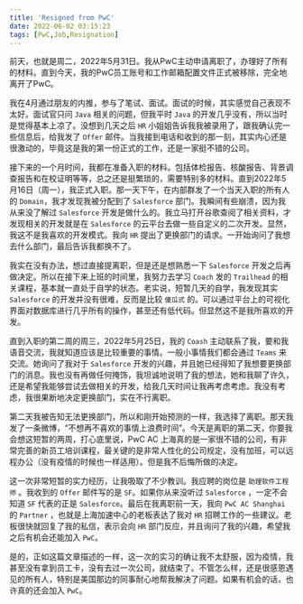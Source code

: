 ```yaml
---
title: 'Resigned from PwC'
date: 2022-06-02 03:15:23
tags: [PwC,Job,Resignation]
---
```

前天，也就是周二，2022年5月31日。我从PwC主动申请离职了，办理好了所有的材料。直到今天，我的PwC员工账号和工作邮箱配置文件正式被移除，完全地离开了PwC。

我在4月通过朋友的内推，参与了笔试、面试。面试的时候，其实感觉自己表现不太好。面试官只问 `Java` 相关的问题，但我平时 `Java` 的开发几乎没有，所以当时是觉得基本上凉了。没想到几天之后 `HR` 小姐姐告诉我我被录用了，跟我确认完一些信息后，给我发了 `Offer` 邮件。当我接到电话和收到的那一刻，其实内心还是很激动的，毕竟这是我的第一份正式的工作，还是一家挺不错的公司。

接下来的一个月时间，我都在准备入职的材料。包括体检报告、核酸报告、背景调查报告和在校证明等等，总之还是挺繁琐的，需要特别多的材料。直到2022年5月16日（周一），我正式入职。那一天下午，在内部群发了一个当天入职的所有人的 `Domain`，我才发现我被分配到了 `Salesforce` 部门。我瞬间有些崩溃，因为我从来没了解过 `Salesforce` 开发是做什么的。我立马打开谷歌查阅了相关资料，才发现相关的开发就是在 `Salesforce` 的云平台去做一些自定义的二次开发。显然，我这不是我喜欢的开发模式。我向 `HR` 提出了更换部门的请求。一开始询问了我想去什么部门，最后告诉我都换不了。

我实在没有办法，想过直接提离职，但是还是想熟悉一下 `Salesforce` 开发之后再做决定。所以在接下来上班的时间里，我努力去学习 `Coach` 发的 `Trailhead` 的相关课程，基本就一直处于自学的状态。老实说，短暂几天的自学，我发现其实 `Salesforce` 的开发并没有很难，反而是比较 `傻瓜式` 的。可以通过平台上的可视化界面对数据库进行几乎所有的操作，甚至还有低代码。但显然这不是我所喜欢的开发。

直到入职的第二周的周三，2022年5月25日，我的 `Coash` 主动联系了我，要和我语音交流，我就知道应该是比较重要的事情。一般小事情我们都会通过 `Teams` 来交流。她询问了我对于 `Salesforce` 开发的兴趣，并且她已经得知了我想要更换部门的消息。我也没有再做任何掩饰，我坦诚地说明了我的想法，她和我聊了许久，还是希望我能够尝试去做相关的开发，给我几天时间让我再考虑考虑。我没有考虑，我很果断地决定更换部门，实在不行离职。

第二天我被告知无法更换部门，所以和刚开始预测的一样，我选择了离职。那天我发了一条微博，“不想再不喜欢的事情上浪费时间”。今天是离职的第二天，你要我会想这短暂的两周，打心底里说，PwC AC 上海真的是一家很不错的公司，有非常完善的新员工培训课程，最关键的是非常人性化的公司规定，没有加班，可以远程办公（没有疫情的时候也一样适用）。但是我不后悔所做的决定。

这一次非常短暂的实力经历，让我吸取了不少教训。我应聘的岗位是 `助理软件工程师` 。我收到的 `Offer` 邮件写的是 `SF`。如果你从来没听过 `Salesforce` ，一定不会知道 `SF` 代表的正是 `Salesforce`。最后在我离职前一天，我向 `PwC AC Shanghai` 的 `Partner` ，也就是上海加速中心的老板表达了我对 `HR` 招聘工作的一些建议。老板很快就回复了我的私信，表示会向 `HR` 部门反应，并且询问了我的兴趣，希望我之后有机会还能加入 `PwC`。

是的，正如这篇文章描述的一样，这一次的实习的确让我不太舒服，因为疫情，我甚至没有拿到员工卡，没有去过一次公司，就结束了。不管怎么样，还是很感恩遇见的所有人，特别是美国那边的同事耐心地帮我解决了问题。如果有机会的话，也许真的还会加入 `PwC`。